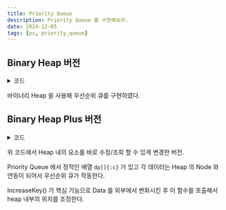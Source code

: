 ```yaml
---
title: Priority Queue
description: Priority Queue 를 구현해보자.
date: 2024-12-05
tags: [ps, priority_queue]
---
```


## Binary Heap 버전

<details>
	<summary>코드</summary>

```c title="pq.cpp"
template<typename T, size_t Size>
struct PQ
{
	struct Node
	{
		friend bool operator<(const T& l, const Node& r) { return l < r.v; } // max first
		bool operator<(const Node& in) { return v < in; }
		T v;
	};
	Node heap[Size];
	int end = 1;

	void push(const T& in)
	{
		heap[end++].v = in;
		int cur = end - 1, next = cur >> 1;
		while (next && heap[next] < heap[cur])
		{
			swap(heap[next], heap[cur]);
			cur = next, next >>= 1;
		}		
	}
	
	T pop()
	{
		if (end <= 1) return {};
	
		T res = heap[1].v;
		heap[1].v = heap[--end].v;
		int cur = 1, next = cur << 1;
		while (next < end)
		{
			if (next+1 < end && heap[next] < heap[next+1]) next++;
			if (heap[next] < heap[cur]) break;
			swap(heap[cur], heap[next]);
			cur = next, next <<= 1;
		}
		return res;
	}
};
```

</details>

바이너리 Heap 을 사용해 우선순위 큐를 구현하였다.



## Binary Heap Plus 버전

<details>
	<summary>코드</summary>

```c title="pq.cpp"
template<typename T, size_t Size>
struct PQ
{
	struct Data { T v; struct PQ<T, Size>::Node* p; };
	struct Node
	{
		bool operator<(const Node& in) const { return data->v > in.data->v; }  // max first
		Data* data;
	};
	Node heap[Size];
	Data dp[Size];
	int end = 1;

	inline bool empty() const { return end <= 1; }
	inline T topValue() const { return heap[1].data->v; }
	inline int64_t topIndex() const { return heap[1].data - dp; }

	inline void Swap(int64_t a, int64_t b)
	{
		swap(heap[a], heap[b]);
		heap[a].data->p = &heap[a];  // swap 마다 heap 내 위치를 유지
		heap[b].data->p = &heap[b];
	}

	void increaseKey(const Data& data)  // bubble this key up 
	{
		if (data.p - heap >= end) return;
		auto cur = data.p - heap, next = cur >> 1;
		while (next && heap[next] < heap[cur])
		{
			Swap(cur, next);
			cur = next, next >>= 1;
		}
	}

	void push(const T& in)
	{
		heap[end].data = &dp[end];
		dp[end].v = in;
		dp[end].p = &heap[end]; end++;
		int cur = end - 1, next = cur >> 1;
		while (next && heap[next] < heap[cur])
		{
			Swap(cur, next);
			cur = next, next >>= 1;
		}
	}

	void pop()
	{
		if (end <= 1) return;

		heap[1].data = heap[--end].data;
		int cur = 1, next = cur << 1;
		while (next < end)
		{
			if (next + 1 < end && heap[next] < heap[next + 1]) next++;
			if (heap[next] < heap[cur]) break;
			Swap(cur, next);
			cur = next, next <<= 1;
		}
	}
};
```

</details>

위 코드에서 Heap 내의 요소를 바로 수정/조회 할 수 있게 변경한 버전.

Priority Queue 에서 정적인 배열 ```dp[]{:c}``` 가 있고 
각 데이터는 Heap 의 Node 와 연동이 되어서 우선순위 큐가 작동한다.

IncreaseKey() 가 핵심 기능으로
Data 를 외부에서 변화시킨 후
이 함수를 호출해서 heap 내부의 위치를 조정한다.